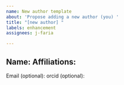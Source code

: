 ```yaml
---
name: New author template
about: 'Propose adding a new author (you) '
title: "[new author] "
labels: enhancement
assignees: j-faria

---
```


Name: 
Affiliations:
 - 
Email (optional): 
orcid (optional):
